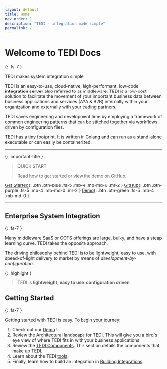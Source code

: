 ```yaml
---
layout: default
title: Home
nav_order: 1
description: "TEDI - integration made simple"
permalink: /
---
```


# Welcome to TEDI Docs
{: .fs-7 }

TEDI makes system integration simple.

TEDI is an easy-to-use, cloud-native, high-performant, low-code **integration server** also referred to as middleware. TEDI is a low-cost solution to facilitate the movement of your important business data between business applications and services (A2A & B2B) internally within your organization and externally with your trading partners.

TEDI saves engineering and development time by employing a framework of common engineering patterns that can be stitched together via workflows driven by configuration files.

TEDI has a tiny footprint. It is written in Golang and can run as a stand-alone executable or can easily be containerized.

---

{: .important-title }
> QUICK START
>
> Read how to get started or view the demo on GitHub.

[Get Started](#getting-started){: .btn .btn-blue .fs-5 .mb-4 .mb-md-0 .mr-2 }
[GitHub](https://github.com/tedi-software/tedi){: .btn .btn-purple .fs-5 .mb-4 .mb-md-0 .mr-2 }
[Demo](https://github.com/tedi-software/tedi/?tab=readme-ov-file#color949698--demo){: .btn .btn-green .fs-5 .mb-4 .mb-md-0 }

---

## Enterprise System Integration
{: .fs-7 }

Many middleware SaaS or COTS offerings are large, bulky, and have a steap learning curve. TEDI takes the opposite approach.

The driving philosophy behind TEDI is to be lightweight, easy to use, with speed-of-light delivery to market by means of *development-by-configuration*.

{: .highlight }
> TEDI is **lightweight**, **easy to use**, **configuration driven**


## Getting Started
{: .fs-7 }

Getting started with TEDI is easy. To begin your journey:

1. Check out our [Demo](https://github.com/tedi-software/tedi/?tab=readme-ov-file#color949698--demo) !
1. Review the [Architectural landscape]({{site.baseurl}}/landscape) for TEDI. This will give you a bird's eye view of where TEDI fits in with your business applications.
1. Review the [TEDI Components]({{site.baseurl}}/components). This section details the components that make up TEDI.
1. Learn about the TEDI [tools]({{site.baseurl}}/tools).
1. Finally, learn how to build an integration in [Building Integrations]({{site.baseurl}}/integrations).

